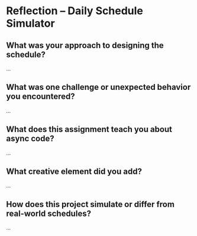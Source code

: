 # Reflection – Daily Schedule Simulator

## What was your approach to designing the schedule?
...

## What was one challenge or unexpected behavior you encountered?
...

## What does this assignment teach you about async code?
...

## What creative element did you add?
...

## How does this project simulate or differ from real-world schedules?
...
